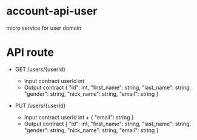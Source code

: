 # account-api-user
micro service for user domain 

# API route 
 * GET /users/{userId} 
    * Input contract userId int
    * Output contract 
        {
        "id": int,
        "first_name": string,
        "last_name": string,
        "gender": string,
        "nick_name": string,
        "email": string
        }

* PUT /users/{userId} 
    * Input contract userId int +
        {
        "email": string
        }
    * Output contract 
        {
        "id": int,
        "first_name": string,
        "last_name": string,
        "gender": string,
        "nick_name": string,
        "email": string
        }
